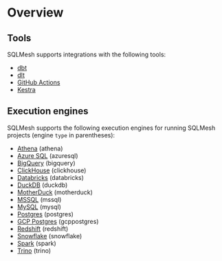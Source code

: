 # Overview

## Tools
SQLMesh supports integrations with the following tools:

* [dbt](dbt.md)
* [dlt](dlt.md)
* [GitHub Actions](github.md)
* [Kestra](https://kestra.io/plugins/plugin-sqlmesh/tasks/cli/io.kestra.plugin.sqlmesh.cli.sqlmeshcli)

## Execution engines
SQLMesh supports the following execution engines for running SQLMesh projects (engine `type` in parentheses):

* [Athena](./engines/athena.md) (athena)
* [Azure SQL](./engines/azuresql.md) (azuresql)
* [BigQuery](./engines/bigquery.md) (bigquery)
* [ClickHouse](./engines/clickhouse.md) (clickhouse)
* [Databricks](./engines/databricks.md) (databricks)
* [DuckDB](./engines/duckdb.md) (duckdb)
* [MotherDuck](./engines/motherduck.md) (motherduck)
* [MSSQL](./engines/mssql.md) (mssql)
* [MySQL](./engines/mysql.md) (mysql)
* [Postgres](./engines/postgres.md) (postgres)
* [GCP Postgres](./engines/gcp-postgres.md) (gcppostgres)
* [Redshift](./engines/redshift.md) (redshift)
* [Snowflake](./engines/snowflake.md) (snowflake)
* [Spark](./engines/spark.md) (spark)
* [Trino](./engines/trino.md) (trino)
